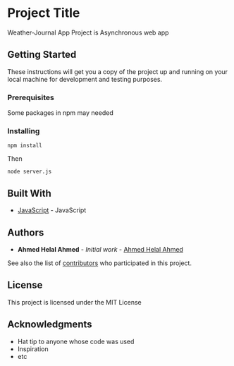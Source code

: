 # Project Title

Weather-Journal App Project is Asynchronous web app

## Getting Started

These instructions will get you a copy of the project up and running on your local machine for development and testing purposes.

### Prerequisites

Some packages in npm may needed

### Installing

```
npm install
```

Then

```
node server.js
```

## Built With

- [JavaScript](https://developer.mozilla.org/en-US/docs/Web/JavaScript) - JavaScript

## Authors

- **Ahmed Helal Ahmed** - _Initial work_ - [Ahmed Helal Ahmed](https://github.com/AhmedHelalAhmed)

See also the list of [contributors](https://github.com/your/project/contributors) who participated in this project.

## License

This project is licensed under the MIT License

## Acknowledgments

- Hat tip to anyone whose code was used
- Inspiration
- etc
